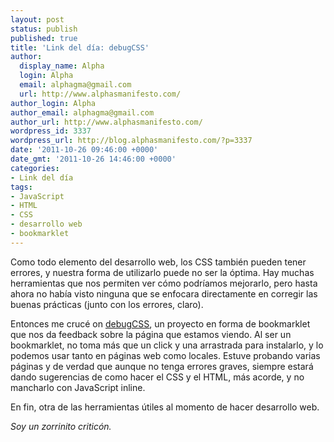 ```yaml
---
layout: post
status: publish
published: true
title: 'Link del día: debugCSS'
author:
  display_name: Alpha
  login: Alpha
  email: alphagma@gmail.com
  url: http://www.alphasmanifesto.com/
author_login: Alpha
author_email: alphagma@gmail.com
author_url: http://www.alphasmanifesto.com/
wordpress_id: 3337
wordpress_url: http://blog.alphasmanifesto.com/?p=3337
date: '2011-10-26 09:46:00 +0000'
date_gmt: '2011-10-26 14:46:00 +0000'
categories:
- Link del día
tags:
- JavaScript
- HTML
- CSS
- desarrollo web
- bookmarklet
---
```


Como todo elemento del desarrollo web, los CSS también pueden tener errores, y nuestra forma de utilizarlo puede no ser la óptima. Hay muchas herramientas que nos permiten ver cómo podríamos mejorarlo, pero hasta ahora no había visto ninguna que se enfocara directamente en corregir las buenas prácticas (junto con los errores, claro).

Entonces me crucé on [debugCSS](http://yahoo.github.com/debugCSS/), un proyecto en forma de bookmarklet que nos da feedback sobre la página que estamos viendo. Al ser un bookmarklet, no toma más que un click y una arrastrada para instalarlo, y lo podemos usar tanto en páginas web como locales. Estuve probando varias páginas y de verdad que aunque no tenga errores graves, siempre estará dando sugerencias de como hacer el CSS y el HTML, más acorde, y no mancharlo con JavaScript inline.

En fin, otra de las herramientas útiles al momento de hacer desarrollo web.

_Soy un zorrinito criticón._
